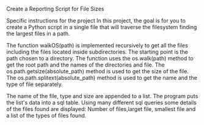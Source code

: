 Create a Reporting Script for File Sizes

Specific instructions for the project
In this project, the goal is for you to create a Python script in a single file that will traverse the filesystem finding the largest files in a path.

The function walkOS(path) is implemented recursively to get all the files including the files located inside subdirectories. The starting point is the path chosen to a directory. The function uses the os.walk(path) method
to get the root path and the names of the directories and file. The os.path.getsize(absolute_path) method is used to get the size of the file. The os.path.splitext(absolute_path) method is used to get the name and the type of file separately.

The name of the file, type and size are appended to a list. 
The program puts the list's data into a sql table.
Using many different sql queries some details of the files found are displayed: Number of files,larget file, smallest file and a list of the types of files found.